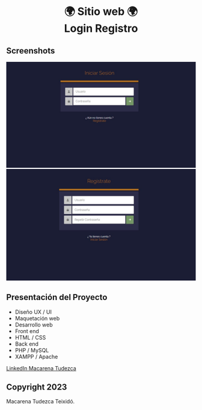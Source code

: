 <h1 align="center">🌍 Sitio web 🌍  <br>Login Registro</h1>

## Screenshots
![Login Registro](screenshot.jpg)
![Login Registro](screenshot2.jpg)

## Presentación del Proyecto

* Diseño UX / UI
* Maquetación web
* Desarrollo web
* Front end
* HTML / CSS
* Back end
* PHP / MySQL
* XAMPP / Apache

[LinkedIn Macarena Tudezca](https://www.linkedin.com/in/macarenatudezca/)
## Copyright 2023

Macarena Tudezca Teixidó.
